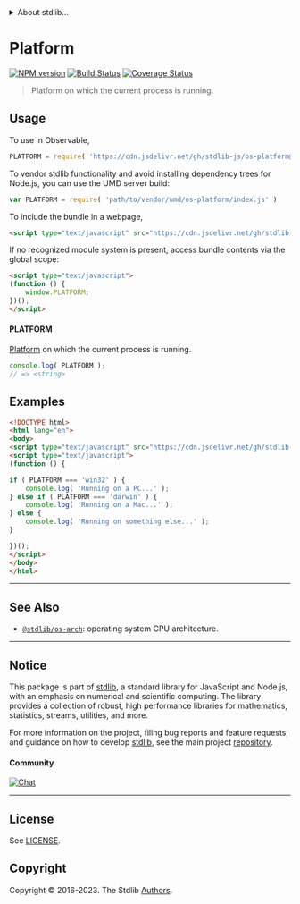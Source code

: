 <!--

@license Apache-2.0

Copyright (c) 2018 The Stdlib Authors.

Licensed under the Apache License, Version 2.0 (the "License");
you may not use this file except in compliance with the License.
You may obtain a copy of the License at

   http://www.apache.org/licenses/LICENSE-2.0

Unless required by applicable law or agreed to in writing, software
distributed under the License is distributed on an "AS IS" BASIS,
WITHOUT WARRANTIES OR CONDITIONS OF ANY KIND, either express or implied.
See the License for the specific language governing permissions and
limitations under the License.

-->


<details>
  <summary>
    About stdlib...
  </summary>
  <p>We believe in a future in which the web is a preferred environment for numerical computation. To help realize this future, we've built stdlib. stdlib is a standard library, with an emphasis on numerical and scientific computation, written in JavaScript (and C) for execution in browsers and in Node.js.</p>
  <p>The library is fully decomposable, being architected in such a way that you can swap out and mix and match APIs and functionality to cater to your exact preferences and use cases.</p>
  <p>When you use stdlib, you can be absolutely certain that you are using the most thorough, rigorous, well-written, studied, documented, tested, measured, and high-quality code out there.</p>
  <p>To join us in bringing numerical computing to the web, get started by checking us out on <a href="https://github.com/stdlib-js/stdlib">GitHub</a>, and please consider <a href="https://opencollective.com/stdlib">financially supporting stdlib</a>. We greatly appreciate your continued support!</p>
</details>

# Platform

[![NPM version][npm-image]][npm-url] [![Build Status][test-image]][test-url] [![Coverage Status][coverage-image]][coverage-url] <!-- [![dependencies][dependencies-image]][dependencies-url] -->

> Platform on which the current process is running.



<section class="usage">

## Usage

To use in Observable,

```javascript
PLATFORM = require( 'https://cdn.jsdelivr.net/gh/stdlib-js/os-platform@v0.1.0-umd/browser.js' )
```

To vendor stdlib functionality and avoid installing dependency trees for Node.js, you can use the UMD server build:

```javascript
var PLATFORM = require( 'path/to/vendor/umd/os-platform/index.js' )
```

To include the bundle in a webpage,

```html
<script type="text/javascript" src="https://cdn.jsdelivr.net/gh/stdlib-js/os-platform@v0.1.0-umd/browser.js"></script>
```

If no recognized module system is present, access bundle contents via the global scope:

```html
<script type="text/javascript">
(function () {
    window.PLATFORM;
})();
</script>
```

#### PLATFORM

[Platform][process-platform] on which the current process is running.

```javascript
console.log( PLATFORM );
// => <string>
```

</section>

<!-- /.usage -->

<section class="examples">

## Examples

<!-- eslint no-undef: "error" -->

```html
<!DOCTYPE html>
<html lang="en">
<body>
<script type="text/javascript" src="https://cdn.jsdelivr.net/gh/stdlib-js/os-platform@v0.1.0-umd/browser.js"></script>
<script type="text/javascript">
(function () {

if ( PLATFORM === 'win32' ) {
    console.log( 'Running on a PC...' );
} else if ( PLATFORM === 'darwin' ) {
    console.log( 'Running on a Mac...' );
} else {
    console.log( 'Running on something else...' );
}

})();
</script>
</body>
</html>
```

</section>

<!-- /.examples -->



<!-- Section for related `stdlib` packages. Do not manually edit this section, as it is automatically populated. -->

<section class="related">

* * *

## See Also

-   <span class="package-name">[`@stdlib/os-arch`][@stdlib/os/arch]</span><span class="delimiter">: </span><span class="description">operating system CPU architecture.</span>

</section>

<!-- /.related -->

<!-- Section for all links. Make sure to keep an empty line after the `section` element and another before the `/section` close. -->


<section class="main-repo" >

* * *

## Notice

This package is part of [stdlib][stdlib], a standard library for JavaScript and Node.js, with an emphasis on numerical and scientific computing. The library provides a collection of robust, high performance libraries for mathematics, statistics, streams, utilities, and more.

For more information on the project, filing bug reports and feature requests, and guidance on how to develop [stdlib][stdlib], see the main project [repository][stdlib].

#### Community

[![Chat][chat-image]][chat-url]

---

## License

See [LICENSE][stdlib-license].


## Copyright

Copyright &copy; 2016-2023. The Stdlib [Authors][stdlib-authors].

</section>

<!-- /.stdlib -->

<!-- Section for all links. Make sure to keep an empty line after the `section` element and another before the `/section` close. -->

<section class="links">

[npm-image]: http://img.shields.io/npm/v/@stdlib/os-platform.svg
[npm-url]: https://npmjs.org/package/@stdlib/os-platform

[test-image]: https://github.com/stdlib-js/os-platform/actions/workflows/test.yml/badge.svg?branch=v0.1.0
[test-url]: https://github.com/stdlib-js/os-platform/actions/workflows/test.yml?query=branch:v0.1.0

[coverage-image]: https://img.shields.io/codecov/c/github/stdlib-js/os-platform/main.svg
[coverage-url]: https://codecov.io/github/stdlib-js/os-platform?branch=main

<!--

[dependencies-image]: https://img.shields.io/david/stdlib-js/os-platform.svg
[dependencies-url]: https://david-dm.org/stdlib-js/os-platform/main

-->

[chat-image]: https://img.shields.io/gitter/room/stdlib-js/stdlib.svg
[chat-url]: https://app.gitter.im/#/room/#stdlib-js_stdlib:gitter.im

[stdlib]: https://github.com/stdlib-js/stdlib

[stdlib-authors]: https://github.com/stdlib-js/stdlib/graphs/contributors

[cli-section]: https://github.com/stdlib-js/os-platform#cli
[cli-url]: https://github.com/stdlib-js/os-platform/tree/cli
[@stdlib/os-platform]: https://github.com/stdlib-js/os-platform/tree/main

[umd]: https://github.com/umdjs/umd
[es-module]: https://developer.mozilla.org/en-US/docs/Web/JavaScript/Guide/Modules

[deno-url]: https://github.com/stdlib-js/os-platform/tree/deno
[umd-url]: https://github.com/stdlib-js/os-platform/tree/umd
[esm-url]: https://github.com/stdlib-js/os-platform/tree/esm
[branches-url]: https://github.com/stdlib-js/os-platform/blob/main/branches.md

[stdlib-license]: https://raw.githubusercontent.com/stdlib-js/os-platform/main/LICENSE

[process-platform]: https://nodejs.org/api/process.html#process_process_platform

<!-- <related-links> -->

[@stdlib/os/arch]: https://github.com/stdlib-js/os-arch/tree/umd

<!-- </related-links> -->

</section>

<!-- /.links -->
